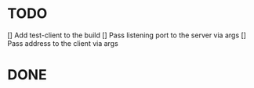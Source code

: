 # TODO

[] Add test-client to the build
[] Pass listening port to the server via args
[] Pass address to the client via args

# DONE
